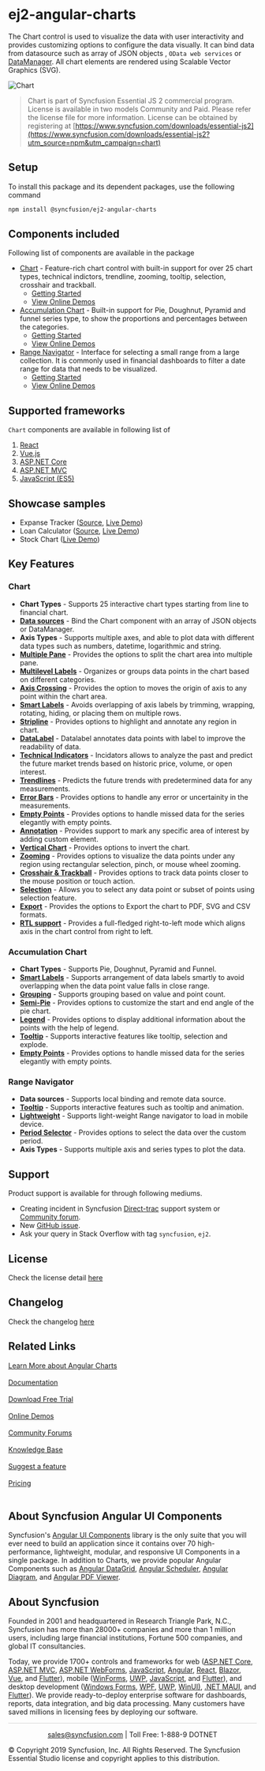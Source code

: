 # ej2-angular-charts
The Chart control is used to visualize the data with user interactivity and provides customizing options to configure the data visually. It can bind data from  datasource such as array of JSON objects , `OData web services` or
[DataManager](http://ej2.syncfusion.com/angular/documentation/data?utm_source=npm&utm_campaign=chart). All chart elements are rendered using Scalable Vector Graphics (SVG).

![Chart](https://ej2.syncfusion.com/products/images/chart/readme.gif)

> Chart is part of Syncfusion Essential JS 2 commercial program. License is available in two models Community and Paid. Please refer the license file for more information. License can be obtained by registering at [https://www.syncfusion.com/downloads/essential-js2](https://www.syncfusion.com/downloads/essential-js2?utm_source=npm&utm_campaign=chart)


## Setup
To install this package and its dependent packages, use the following command

```sh
npm install @syncfusion/ej2-angular-charts
```

## Components included

Following list of components are available in the package
*	[Chart](https://www.syncfusion.com/angular-ui-components/charts/) - Feature-rich chart control with built-in support for over 25 chart types, technical indictors, trendline, zooming, tooltip, selection, crosshair and trackball.
      *	[Getting Started](https://ej2.syncfusion.com/angular/documentation/chart/getting-started.html)
      *	[View Online Demos](https://ej2.syncfusion.com/angular/demos/#/material/chart/line)
*	[Accumulation Chart](https://www.syncfusion.com/angular-ui-components/charts/) - Built-in support for Pie, Doughnut, Pyramid and funnel series type, to show the proportions and percentages between the categories.
      *	[Getting Started](https://ej2.syncfusion.com/angular/documentation/accumulation-chart/getting-started.html)
      *	[View Online Demos](https://ej2.syncfusion.com/angular/demos/#/material/chart/default-pie)
*	[Range Navigator](https://www.syncfusion.com/angular-ui-components/range-selector/) - Interface for selecting a small range from a large collection. It is commonly used in financial dashboards to filter a date range for data that needs to be visualized.
      *	[Getting Started](https://ej2.syncfusion.com/angular/documentation/rangenavigator/getting-started.html)
      *	[View Online Demos](https://ej2.syncfusion.com/angular/demos/#/material/rangenavigator/default)

## Supported frameworks
 `Chart` components are available in following list of    
    
  1. [React](https://github.com/syncfusion/ej2-react-ui-components/tree/master/components/charts?utm_source=npm&utm_campaign=chart)
  2. [Vue.js](https://github.com/syncfusion/ej2-vue-ui-components/tree/master/components/charts?utm_source=npm&utm_campaign=chart)
  3. [ASP.NET Core](https://aspdotnetcore.syncfusion.com/Chart/Line#/material)
  4. [ASP.NET MVC](https://aspnetmvc.syncfusion.com/Chart/Line#/material)
  5. [JavaScript (ES5)](https://www.syncfusion.com/javascript-ui-controls/charts)

## Showcase samples

* Expanse Tracker ([Source](https://github.com/syncfusion/ej2-sample-ng-expensetracker), [Live Demo](https://ej2.syncfusion.com/showcase/angular/expensetracker/#/dashboard?utm_source=npm&utm_campaign=chart))
* Loan Calculator ([Source](https://github.com/syncfusion/ej2-sample-ng-loancalculator), [Live Demo](https://ej2.syncfusion.com/showcase/angular/loancalculator/?utm_source=npm&utm_campaign=chart))
* Stock Chart ([Live Demo](https://ej2.syncfusion.com/showcase/angular/stockchart/#/stockChart/?utm_source=npm&utm_campaign=chart))


## Key Features

### Chart
   * **Chart Types** - Supports 25 interactive chart types starting from line to financial chart.
   * [**Data sources**](https://ej2.syncfusion.com/angular/demos/?utm_source=npm&utm_campaign=chart#/material/chart/local-data) - Bind the Chart component with an array of JSON objects or DataManager.
   * **Axis Types** - Supports multiple axes, and able to plot data with different data types such as numbers, datetime, logarithmic and string.
   * [**Multiple Pane**](https://ej2.syncfusion.com/angular/demos/?utm_source=npm&utm_campaign=chart#/material/chart/candle) - Provides the options to split the chart area into multiple pane.
   * [**Multilevel Labels**](https://ej2.syncfusion.com/angular/demos/?utm_source=npm&utm_campaign=chart#/material/chart/multi-level-label) - Organizes or groups data points in the chart based on different categories.
   * [**Axis Crossing**](https://ej2.syncfusion.com/angular/demos/?utm_source=npm&utm_campaign=chart#/material/chart/axes-crossing) - Provides the option to moves the origin of axis to any point within the chart area.
   * [**Smart Labels**](https://ej2.syncfusion.com/angular/demos/?utm_source=npm&utm_campaign=chart#/material/chart/smart-axis-labels) - Avoids overlapping of axis labels by trimming, wrapping, rotating, hiding, or placing them on multiple rows.
   * [**Stripline**](https://ej2.syncfusion.com/angular/demos/?utm_source=npm&utm_campaign=chart#/material/chart/stripline) - Provides options to highlight and annotate any region in chart.
   * [**DataLabel**](https://ej2.syncfusion.com/angular/demos/?utm_source=npm&utm_campaign=chart#/material/chart/datalabel-template) - Datalabel annotates data points with label to improve the readability of data.
   * [**Technical Indicators**](https://ej2.syncfusion.com/angular/demos/?utm_source=npm&utm_campaign=chart#/material/chart/adindicator) - Incidators allows to analyze the past and predict the future market trends based on historic price, volume, or open interest.
   * [**Trendlines**](https://ej2.syncfusion.com/angular/demos/?utm_source=npm&utm_campaign=chart#/material/chart/trend-lines) - Predicts the future trends with predetermined data for any measurements.
   * [**Error Bars**](https://ej2.syncfusion.com/angular/demos/?utm_source=npm&utm_campaign=chart#/material/chart/error-bar) - Provides options to handle any error or uncertainity in the measurements.
   * [**Empty Points**](https://ej2.syncfusion.com/angular/demos/?utm_source=npm&utm_campaign=chart#/material/chart/empty-point) - Provides options to handle missed data for the series elegantly with empty points.
   * [**Annotation**](https://ej2.syncfusion.com/angular/demos/?utm_source=npm&utm_campaign=chart#/material/chart/annotation) - Provides support to mark any specific area of interest by adding custom element.
   * [**Vertical Chart**](https://ej2.syncfusion.com/angular/demos/?utm_source=npm&utm_campaign=chart#/material/chart/vertical-chart) - Provides options to invert the chart.
   * [**Zooming**](https://ej2.syncfusion.com/angular/demos/?utm_source=npm&utm_campaign=chart#/material/chart/zooming) - Provides options to visualize the data points under any region using rectangular selection, pinch, or mouse wheel zooming.
   * [**Crosshair & Trackball**](https://ej2.syncfusion.com/angular/demos/?utm_source=npm&utm_campaign=chart#/material/chart/crosshair) - Provides options to track data points closer to the mouse position or touch action.
   * [**Selection**](https://ej2.syncfusion.com/angular/demos/?utm_source=npm&utm_campaign=chart#/material/chart/range-selection) - Allows you to select any data point or subset of points using selection feature.
   * [**Export**](https://ej2.syncfusion.com/angular/demos/?utm_source=npm&utm_campaign=chart#/material/chart/export) - Provides the options to Export the chart to  PDF, SVG and CSV formats.
   * [**RTL support**](https://ej2.syncfusion.com/angular/demos/?utm_source=npm&utm_campaign=chart#/material/chart/inversed) - Provides a full-fledged right-to-left mode which aligns axis in the chart control from right to left.
   
### Accumulation Chart
   * **Chart Types** - Supports Pie, Doughnut, Pyramid and Funnel.
   * [**Smart Labels**](https://ej2.syncfusion.com/angular/demos/?utm_source=npm&utm_campaign=chart#/material/chart/smart-labels) - Supports arrangement of data labels smartly to avoid overlapping when the data point value falls in close range.
   * [**Grouping**](https://ej2.syncfusion.com/angular/demos/?utm_source=npm&utm_campaign=chart#/material/chart/grouping) - Supports grouping based on value and point count.
   * [**Semi-Pie**](https://ej2.syncfusion.com/angular/demos/?utm_source=npm&utm_campaign=chart#/material/chart/semi-pie) - Provides options to customize the start and end angle of the pie chart.
   * [**Legend**](https://ej2.syncfusion.com/angular/demos/?utm_source=npm&utm_campaign=chart#/material/chart/default-doughnut) - Provides options to display additional information about the points with the help of legend.
   * [**Tooltip**](https://ej2.syncfusion.com/angular/demos/?utm_source=npm&utm_campaign=chart#/material/chart/doughnut) - Supports interactive features like tooltip, selection and explode.
   * [**Empty Points**](https://ej2.syncfusion.com/angular/demos/?utm_source=npm&utm_campaign=chart#/material/chart/pie-empty-point) - Provides options to handle missed data for the series elegantly with empty points.

### Range Navigator
   * **Data sources** - Supports local binding and remote data source.
   * [**Tooltip**](https://ej2.syncfusion.com/angular/demos/?utm_source=npm&utm_campaign=chart#/material/rangenavigator/default) - Supports interactive features such as tooltip and animation.
   * [**Lightweight**](https://ej2.syncfusion.com/angular/demos/?utm_source=npm&utm_campaign=chart#/material/rangenavigator/light-weight) - Supports light-weight Range navigator to load in mobile device.
   * [**Period Selector**](https://ej2.syncfusion.com/angular/demos/?utm_source=npm&utm_campaign=chart#/material/rangenavigator/period-default) - Provides options to select the data over the custom period.
   * **Axis Types** - Supports multiple axis and series types to plot the data.

## Support
  Product support is available for through following mediums.

* Creating incident in Syncfusion [Direct-trac](https://www.syncfusion.com/support/directtrac/incidents?utm_source=npm&utm_campaign=chart) support system or [Community forum](https://www.syncfusion.com/forums/angular-js2?utm_source=npm&utm_campaign=chart).
* New [GitHub issue](https://github.com/syncfusion/ej2-angular-ui-components/issues/new).
* Ask your query in Stack Overflow with tag `syncfusion`, `ej2`.

## License

Check the license detail [here](https://github.com/syncfusion/ej2-angular-ui-components/blob/master/license)

## Changelog

Check the changelog [here](https://github.com/syncfusion/ej2-angular-ui-components/blob/master/components/charts/CHANGELOG.md)

## Related Links

[Learn More about Angular Charts](https://www.syncfusion.com/angular-ui-components/angular-charts?utm_source=github&utm_medium=listing&utm_campaign=angular-charts-github-samples)<br/><br/>
[Documentation](https://ej2.syncfusion.com/angular/documentation/chart/getting-started/?utm_source=github&utm_medium=listing&utm_campaign=angular-charts-github-samples)<br/><br/>
[Download Free Trial](https://www.syncfusion.com/downloads?utm_source=github&utm_medium=listing&utm_campaign=angular-charts-github-samples)<br/><br/>
[Online Demos](https://ej2.syncfusion.com/angular/demos/#/bootstrap5/chart/line?utm_source=github&utm_medium=listing&utm_campaign=angular-charts-github-samples)<br/><br/>
[Community Forums](https://www.syncfusion.com/forums/?utm_source=github&utm_medium=listing&utm_campaign=angular-charts-github-samples)<br/><br/>
[Knowledge Base](https://www.syncfusion.com/kb/essential-js2?utm_source=github&utm_medium=listing&utm_campaign=angular-charts-github-samples)<br/><br/>
[Suggest a feature](https://www.syncfusion.com/feedback/angular?utm_source=github&utm_medium=listing&utm_campaign=angular-charts-github-samples)<br/><br/>
[Pricing](https://www.syncfusion.com/sales/products/angular?utm_source=github&utm_medium=listing&utm_campaign=angular-charts-github-samples)<br/><br/>

## About Syncfusion Angular UI Components
Syncfusion's [Angular UI Components](https://www.syncfusion.com/angular-ui-components?utm_source=github&utm_medium=listing&utm_campaign=angular-charts-github-samples) library is the only suite that you will ever need to build an application since it contains over 70 high-performance, lightweight, modular, and responsive UI Components in a single package. In addition to Charts, we provide popular Angular Components such as [Angular DataGrid](https://www.syncfusion.com/angular-ui-components/angular-grid), [Angular Scheduler](https://www.syncfusion.com/angular-ui-components/angular-scheduler?utm_source=github&utm_medium=listing&utm_campaign=angular-charts-github-samples), [Angular Diagram](https://www.syncfusion.com/angular-ui-components/angular-diagram?utm_source=github&utm_medium=listing&utm_campaign=angular-charts-github-samples), and [Angular PDF Viewer](https://www.syncfusion.com/angular-ui-components/angular-pdf-viewer?utm_source=github&utm_medium=listing&utm_campaign=angular-charts-github-samples).

## About Syncfusion

Founded in 2001 and headquartered in Research Triangle Park, N.C., Syncfusion has more than 28000+ companies and more than 1 million users, including large financial institutions, Fortune 500 companies, and global IT consultancies.

Today, we provide 1700+ controls and frameworks for web ([ASP.NET Core](https://www.syncfusion.com/aspnet-core-ui-controls?utm_source=github&utm_medium=listing&utm_campaign=angular-charts-github-samples), [ASP.NET MVC](https://www.syncfusion.com/aspnet-mvc-ui-controls?utm_source=github&utm_medium=listing&utm_campaign=angular-charts-github-samples), [ASP.NET WebForms](https://www.syncfusion.com/jquery/aspnet-webforms-ui-controls?utm_source=github&utm_medium=listing&utm_campaign=angular-charts-github-samples), [JavaScript](https://www.syncfusion.com/javascript-ui-controls?utm_source=github&utm_medium=listing&utm_campaign=angular-charts-github-samples), [Angular](https://www.syncfusion.com/angular-ui-components?utm_source=github&utm_medium=listing&utm_campaign=angular-charts-github-samples), [React](https://www.syncfusion.com/react-ui-components?utm_source=github&utm_medium=listing&utm_campaign=angular-charts-github-samples), [Blazor](https://www.syncfusion.com/blazor-components?utm_source=github&utm_medium=listing&utm_campaign=angular-charts-github-samples), [Vue](https://www.syncfusion.com/vue-ui-components?utm_source=github&utm_medium=listing&utm_campaign=angular-charts-github-samples), and [Flutter](https://www.syncfusion.com/flutter-widgets?utm_source=github&utm_medium=listing&utm_campaign=angular-charts-github-samples)), mobile ([WinForms](https://www.syncfusion.com/WinForms-ui-controls?utm_source=github&utm_medium=listing&utm_campaign=angular-charts-github-samples), [UWP](https://www.syncfusion.com/uwp-ui-controls?utm_source=github&utm_medium=listing&utm_campaign=angular-charts-github-samples), [JavaScript](https://www.syncfusion.com/javascript-ui-controls?utm_source=github&utm_medium=listing&utm_campaign=angular-charts-github-samples), and [Flutter](https://www.syncfusion.com/flutter-widgets?utm_source=github&utm_medium=listing&utm_campaign=angular-charts-github-samples)), and desktop development ([Windows Forms](https://www.syncfusion.com/winforms-ui-controls?utm_source=github&utm_medium=listing&utm_campaign=angular-charts-github-samples), [WPF](https://www.syncfusion.com/wpf-ui-controls?utm_source=github&utm_medium=listing&utm_campaign=angular-charts-github-samples), [UWP](https://www.syncfusion.com/uwp-ui-controls?utm_source=github&utm_medium=listing&utm_campaign=angular-charts-github-samples), [WinUI)](https://www.syncfusion.com/winui-controls?utm_source=github&utm_medium=listing&utm_campaign=angular-charts-github-samples), [.NET MAUI](https://www.syncfusion.com/maui-controls), and [Flutter](https://www.syncfusion.com/flutter-widgets?utm_source=github&utm_medium=listing&utm_campaign=angular-charts-github-samples)). We provide ready-to-deploy enterprise software for dashboards, reports, data integration, and big data processing. Many customers have saved millions in licensing fees by deploying our software.

<hr style="height:0.3px;border:none;color:lightgrey;background-color:lightgrey;" />

<p align="center">
  <a href="mailto:sales@syncfusion.com?Subject=Syncfusion Angular Charts - Github Sample" target="_top">sales@syncfusion.com</a> | Toll Free: 1-888-9 DOTNET <br>
</p>

© Copyright 2019 Syncfusion, Inc. All Rights Reserved. The Syncfusion Essential Studio license and copyright applies to this distribution.